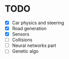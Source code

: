 # TODO

- [x] Car physics and steering
- [x] Road generation
- [x] Sensors
- [ ] Collisions
- [ ] Neural networks part
- [ ] Genetic algo
